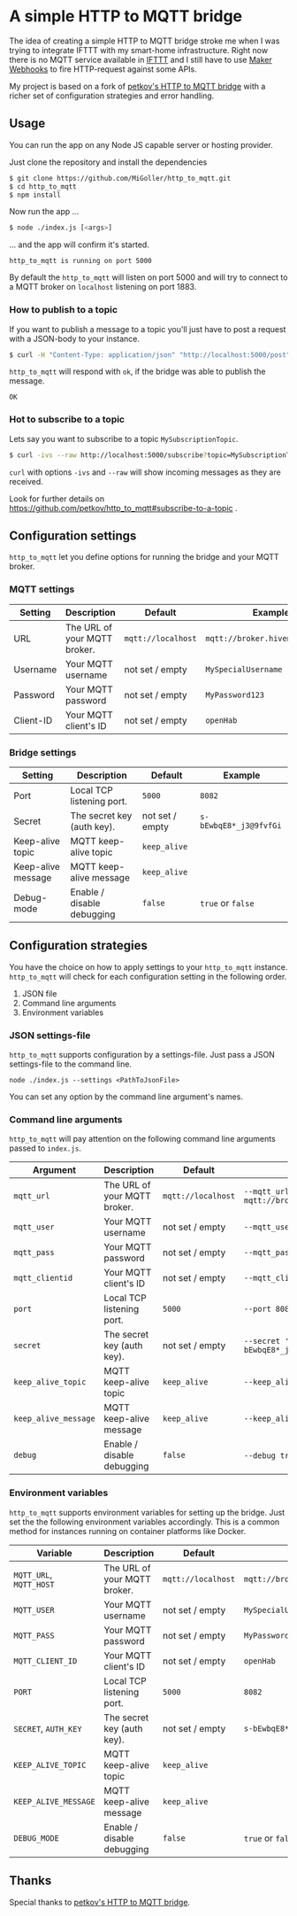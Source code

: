 # A simple HTTP to MQTT bridge

The idea of creating a simple HTTP to MQTT bridge stroke me when I was trying to integrate IFTTT with my smart-home infrastructure. Right now there is no MQTT service available in [IFTTT](https://ifttt.com/about) and I still have to use [Maker Webhooks](https://ifttt.com/maker_webhooks) to fire HTTP-request against some APIs.

My project is based on a fork of [petkov's HTTP to MQTT bridge](https://github.com/petkov/http_to_mqtt) with a richer set of configuration strategies and error handling.

## Usage

You can run the app on any Node JS capable server or hosting provider.

Just clone the repository and install the dependencies
```bash
$ git clone https://github.com/MiGoller/http_to_mqtt.git
$ cd http_to_mqtt
$ npm install
```

Now run the app ...
```bash
$ node ./index.js [<args>]
```

... and the app will confirm it's started.
```
http_to_mqtt is running on port 5000
```

By default the `http_to_mqtt` will listen on port 5000 and will try to connect to a MQTT broker on `localhost` listening on port 1883. 

### How to publish to a topic

If you want to publish a message to a topic you'll just have to post a request with a JSON-body to your instance.

```bash
$ curl -H "Content-Type: application/json" "http://localhost:5000/post"  -d '{"topic" : "MyTopic", "message" : "Hello World" }'
```
`http_to_mqtt` will respond with `ok`, if the bridge was able to publish the message.

```
OK
```

### Hot to subscribe to a topic

Lets say you want to subscribe to a topic `MySubscriptionTopic`.

```bash
$ curl -ivs --raw http://localhost:5000/subscribe?topic=MySubscriptionTopic
```

`curl` with options `-ivs` and `--raw` will show incoming messages as they are received.

Look for further details on https://github.com/petkov/http_to_mqtt#subscribe-to-a-topic .

## Configuration settings

`http_to_mqtt` let you define options for running the bridge and your MQTT broker.

### MQTT settings

| Setting 	| Description 	                | Default 	            | Example  	|
|---------	|-------------	                |---------	            |---	|
| URL       | The URL of your MQTT broker.  | `mqtt://localhost`    | `mqtt://broker.hivemq.com:1883`  |
| Username 	| Your MQTT username            | not set / empty       | `MySpecialUsername`  	|
| Password 	| Your MQTT password            | not set / empty       | `MyPassword123`  	|
| Client-ID	| Your MQTT client's ID         | not set / empty       | `openHab`  	|

### Bridge settings

| Setting 	            | Description 	                | Default 	            | Example  	|
|---------	            |-------------	                |---------	            |---	|
| Port                  | Local TCP listening port.     | `5000`                | `8082`  |
| Secret 	            | The secret key (auth key).    | not set / empty       | `s-bEwbqE8*_j3@9fvfGi`  	|
| Keep-alive topic      | MQTT keep-alive topic         | `keep_alive`          |   	|
| Keep-alive message    | MQTT keep-alive message       | `keep_alive`          |   	|
| Debug-mode 	        | Enable / disable debugging    | `false`               | `true` or `false`	|

## Configuration strategies

You have the choice on how to apply settings to your `http_to_mqtt` instance. `http_to_mqtt` will check for each configuration setting in the following order.
1. JSON file
2. Command line arguments
3. Environment variables

### JSON settings-file

`http_to_mqtt` supports configuration by a settings-file. Just pass a JSON settings-file to the command line.

```
node ./index.js --settings <PathToJsonFile>
```

You can set any option by the command line argument's names.

### Command line arguments

`http_to_mqtt` will pay attention on the following command line arguments passed to `index.js`.

| Argument 	                | Description 	                | Default 	            | Example  	|
|---------	                |-------------	                |---------	            |---	|
| `mqtt_url`                | The URL of your MQTT broker.  | `mqtt://localhost`    | `--mqtt_url mqtt://broker.hivemq.com:1883`  |
| `mqtt_user` 	            | Your MQTT username            | not set / empty       | `--mqtt_user MySpecialUsername`  	|
| `mqtt_pass` 	            | Your MQTT password            | not set / empty       | `--mqtt_pass MyPassword123`  	|
| `mqtt_clientid`           | Your MQTT client's ID         | not set / empty       | `--mqtt_clientid openHab`  	|
| `port`                    | Local TCP listening port.     | `5000`                | `--port 8082`  |
| `secret`                  | The secret key (auth key).    | not set / empty       | `--secret 's-bEwbqE8*_j3@9fvfGi'`  	|
| `keep_alive_topic`        | MQTT keep-alive topic         | `keep_alive`          | `--keep_alive_topic MyTopic`   	|
| `keep_alive_message`      | MQTT keep-alive message       | `keep_alive`          | `--keep_alive_message MyTopic`  	|
| `debug` 	                | Enable / disable debugging    | `false`               | `--debug true` or `--debug false`	|

### Environment variables

`http_to_mqtt` supports environment variables for setting up the bridge. Just set the the following environment variables accordingly. This is a common method for instances running on container platforms like Docker.

| Variable 	                | Description 	                | Default 	            | Example  	|
|---------	                |-------------	                |---------	            |---	|
| `MQTT_URL`, `MQTT_HOST`   | The URL of your MQTT broker.  | `mqtt://localhost`    | `mqtt://broker.hivemq.com:1883`  |
| `MQTT_USER` 	            | Your MQTT username            | not set / empty       | `MySpecialUsername`  	|
| `MQTT_PASS` 	            | Your MQTT password            | not set / empty       | `MyPassword123`  	|
| `MQTT_CLIENT_ID`          | Your MQTT client's ID         | not set / empty       | `openHab`  	|
| `PORT`                    | Local TCP listening port.     | `5000`                | `8082`  |
| `SECRET`, `AUTH_KEY`      | The secret key (auth key).    | not set / empty       | `s-bEwbqE8*_j3@9fvfGi`  	|
| `KEEP_ALIVE_TOPIC`        | MQTT keep-alive topic         | `keep_alive`          |   	|
| `KEEP_ALIVE_MESSAGE`      | MQTT keep-alive message       | `keep_alive`          |   	|
| `DEBUG_MODE` 	            | Enable / disable debugging    | `false`               | `true` or `false`	|

## Thanks

Special thanks to [petkov's HTTP to MQTT bridge](https://github.com/petkov/http_to_mqtt). 
